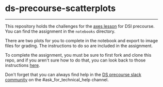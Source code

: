 # ds-precourse-scatterplots

---

This repository holds the challenges for the [axes lesson](https://learn-2.galvanize.com/content_link/github/gSchool/ds-precourse/units/07_matplotlib/04_axes.md) for DSI precourse. You can find the assignment in the `notebooks` directory.

There are two plots for you to complete in the notebook and export to image files for grading. The instructions to do so are included in the assignment.

To complete the assignment, you must be sure to first fork and clone this repo, and if you aren't sure how to do that, you can look back to those instructions [here](https://learn-2.galvanize.com/content_link/github/gSchool/dsi-prep-module-setup/units/04_github/03_fork_clone_pull.md).

Don't forget that you can always find help in the [DS precourse slack community](https://dsi-precourse-g.slack.com) on the #ask_for_technical_help channel.

